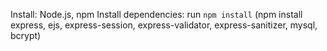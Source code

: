 Install: Node.js, npm
Install dependencies: run `npm install` (npm install express, ejs, express-session, express-validator, express-sanitizer, mysql, bcrypt)
